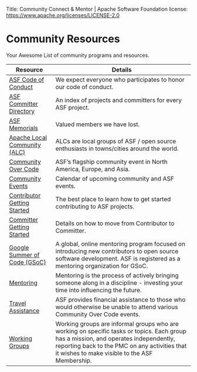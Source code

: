 Title: Community Connect & Mentor | Apache Software Foundation
license: https://www.apache.org/licenses/LICENSE-2.0

# Community Resources 

Your Awesome List of community programs and resources.

| Resource    | Details |
|-----------|-------------|
| [ASF Code of Conduct](/foundation/policies/conduct) |  We expect everyone who participates to honor our code of conduct. |
| [ASF Committer Directory](https://people.apache.org/) |  An index of projects and committers for every ASF project. |
| [ASF Memorials](/memorials/) |  Valued members we have lost.  |
| [Apache Local Community (ALC)](https://cwiki.apache.org/confluence/display/COMDEV/Apache+Local+Community+-+ALC) |  ALCs are local groups of ASF / open source enthusiasts in towns/cities around the world. |
| [Community Over Code](https://communityovercode.org/) |  ASF’s flagship community event in North America, Europe, and Asia. |
| [Community Events](https://events.apache.org/) |  Calendar of upcoming community and ASF events. |
| [Contributor Getting Started](https://community.apache.org/) | The best place to learn how to get started contributing to ASF projects. |
| [Committer Getting Started](https://community.apache.org/contributors/) |  Details on how to move from Contributor to Committer. |
| [Google Summer of Code (GSoC)](https://community.apache.org/gsoc/) |  A global, online mentoring program focused on introducing new contributors to open source software development. ASF is registered as a mentoring organization for GSoC. |
| [Mentoring](https://community.apache.org/mentoring/) |  Mentoring is the process of actively bringing someone along in a discipline - investing your time into influencing the future. |
| [Travel Assistance](https://tac.apache.org/) |  ASF provides financial assistance to those who would otherwise be unable to attend various Community Over Code events. |
| [Working Groups](https://community.apache.org/workinggroups/) | Working groups are informal groups who are working on specific tasks or topics. Each group has a mission, and operates independently, reporting back to the PMC on any activities that it wishes to make visible to the ASF Membership.|
